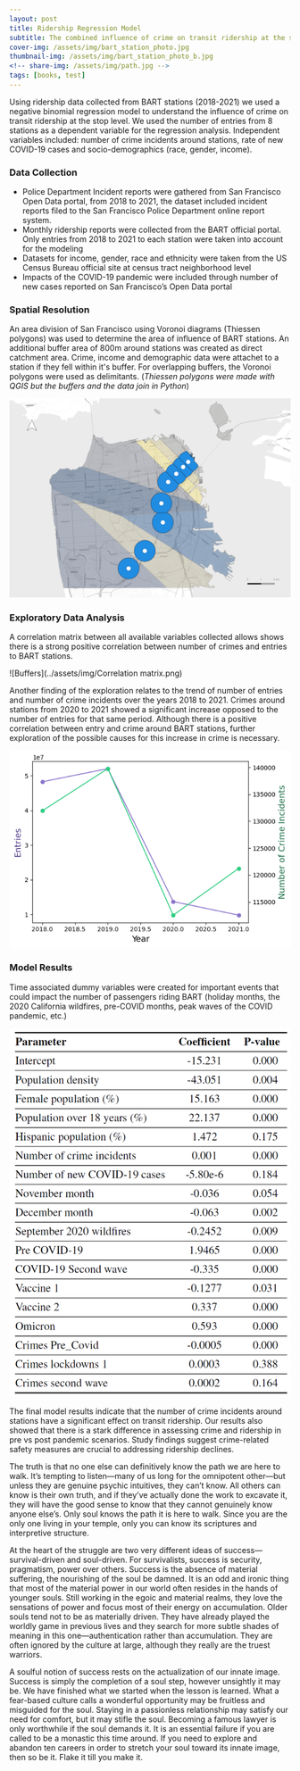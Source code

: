 ```yaml
---
layout: post
title: Ridership Regression Model
subtitle: The combined influence of crime on transit ridership at the stop level
cover-img: /assets/img/bart_station_photo.jpg
thumbnail-img: /assets/img/bart_station_photo_b.jpg
<!-- share-img: /assets/img/path.jpg -->
tags: [books, test]
---
```


Using ridership data collected from BART stations (2018-2021) we used a negative binomial regression model to understand the influence of crime on transit ridership at the stop level. We used the number of entries from 8 stations as a dependent variable for the regression analysis. Independent variables included: number of crime incidents around stations, rate of new COVID-19 cases and socio-demographics (race, gender, income). 

### Data Collection
* Police Department Incident reports were gathered from San Francisco Open Data portal, from 2018 to 2021, the dataset included incident reports filed to the San Francisco Police Department online report system. 
* Monthly ridership reports were collected from the BART official portal. Only entries from 2018 to 2021 to each station were taken into account for the modeling
*  Datasets for income, gender, race and ethnicity were taken from the US Census Bureau official site at census tract neighborhood level
* Impacts of the COVID-19 pandemic were included through number of new cases reported on San Francisco’s Open Data portal

### Spatial Resolution
An area division of San Francisco using Voronoi diagrams (Thiessen polygons) was used to determine the area of influence of BART stations. An additional buffer area of 800m around stations was created as direct catchment area. Crime, income and demographic data were attachet to a station if they fell within it's buffer. For overlapping buffers, the Voronoi polygons were used as delimitants. (_Thiessen polygons were made with QGIS but the buffers and the data join in Python_)

<!-- ![Buffers](./assets/img/Buffer_Thiessen.png) -->
<!-- <img src="./assets/img/Buffer_Thiessen.png" width="128"/> -->
![Buffers](../assets/img/Buffer_Thiessen.png)

### Exploratory Data Analysis
A correlation matrix between all available variables collected allows shows there is a strong positive correlation between number of crimes and entries to BART stations. 

![Buffers](../assets/img/Correlation matrix.png)

Another finding of the exploration relates to the trend of number of entries and number of crime incidents over the years 2018 to 2021. Crimes around stations from 2020 to 2021 showed a significant increase opposed to the number of entries for that same period. Although there is a positive correlation between entry and crime around BART stations, further exploration of the possible causes for this increase in crime is necessary.

![Buffers](../assets/img/Entries&Crimes.png)

### Model Results
Time associated dummy variables were created for important events that could impact the number of passengers riding BART (holiday months, the 2020 California wildfires, pre-COVID months, peak waves of the COVID pandemic, etc.) 


![Buffers](../assets/img/RegressionModel.png)






The final model results indicate that the number of crime incidents around stations have a significant effect on transit ridership. Our results also showed that there is a stark difference in assessing crime and ridership in pre vs post pandemic scenarios.  Study findings suggest crime-related safety measures are crucial to addressing ridership declines. 


The truth is that no one else can definitively know the path we are here to walk. It’s tempting to listen—many of us long for the omnipotent other—but unless they are genuine psychic intuitives, they can’t know. All others can know is their own truth, and if they’ve actually done the work to excavate it, they will have the good sense to know that they cannot genuinely know anyone else’s. Only soul knows the path it is here to walk. Since you are the only one living in your temple, only you can know its scriptures and interpretive structure.

At the heart of the struggle are two very different ideas of success—survival-driven and soul-driven. For survivalists, success is security, pragmatism, power over others. Success is the absence of material suffering, the nourishing of the soul be damned. It is an odd and ironic thing that most of the material power in our world often resides in the hands of younger souls. Still working in the egoic and material realms, they love the sensations of power and focus most of their energy on accumulation. Older souls tend not to be as materially driven. They have already played the worldly game in previous lives and they search for more subtle shades of meaning in this one—authentication rather than accumulation. They are often ignored by the culture at large, although they really are the truest warriors.

A soulful notion of success rests on the actualization of our innate image. Success is simply the completion of a soul step, however unsightly it may be. We have finished what we started when the lesson is learned. What a fear-based culture calls a wonderful opportunity may be fruitless and misguided for the soul. Staying in a passionless relationship may satisfy our need for comfort, but it may stifle the soul. Becoming a famous lawyer is only worthwhile if the soul demands it. It is an essential failure if you are called to be a monastic this time around. If you need to explore and abandon ten careers in order to stretch your soul toward its innate image, then so be it. Flake it till you make it.
